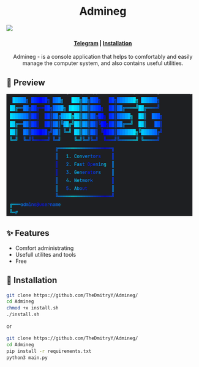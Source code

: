 <h1 align="center">Admineg</h1>
<img src="https://img.shields.io/badge/version-1.0.2-blue">
<h4 align="center">
  <a href="https://t.me/horekisun">Telegram</a>
  |
  <a href="https://github.com/TheDmitryY/Admineg#-installation"">Installation</a>
</h4>

<p align="center">
Admineg - is a console application that helps to comfortably and easily manage the computer system, and also contains useful utilities.
</p>

## 👀 Preview

![image](Images/image.png)

## ✨ Features
- Comfort administrating
- Usefull utilites and tools
- Free

 ## 🌟 Installation
  ```sh
git clone https://github.com/TheDmitryY/Admineg/
cd Admineg
chmod +x install.sh
./install.sh
```
or
  ```sh
git clone https://github.com/TheDmitryY/Admineg/
cd Admineg
pip install -r requirements.txt
python3 main.py
```
